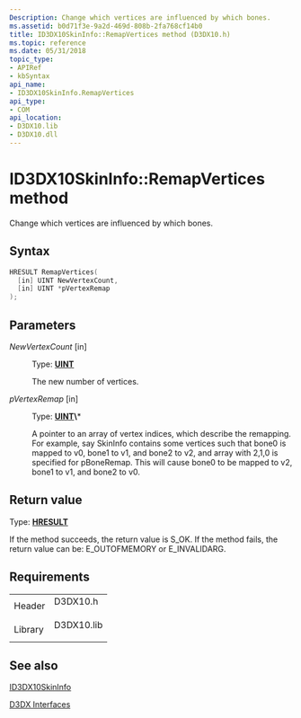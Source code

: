 ```yaml
---
Description: Change which vertices are influenced by which bones.
ms.assetid: b0d71f3e-9a2d-469d-808b-2fa768cf14b0
title: ID3DX10SkinInfo::RemapVertices method (D3DX10.h)
ms.topic: reference
ms.date: 05/31/2018
topic_type: 
- APIRef
- kbSyntax
api_name: 
- ID3DX10SkinInfo.RemapVertices
api_type: 
- COM
api_location: 
- D3DX10.lib
- D3DX10.dll
---
```


# ID3DX10SkinInfo::RemapVertices method

Change which vertices are influenced by which bones.

## Syntax


```C++
HRESULT RemapVertices(
  [in] UINT NewVertexCount,
  [in] UINT *pVertexRemap
);
```



## Parameters

<dl> <dt>

*NewVertexCount* \[in\]
</dt> <dd>

Type: **[**UINT**](https://msdn.microsoft.com/library/Aa383751(v=VS.85).aspx)**

The new number of vertices.

</dd> <dt>

*pVertexRemap* \[in\]
</dt> <dd>

Type: **[**UINT**](https://msdn.microsoft.com/library/Aa383751(v=VS.85).aspx)\***

A pointer to an array of vertex indices, which describe the remapping. For example, say SkinInfo contains some vertices such that bone0 is mapped to v0, bone1 to v1, and bone2 to v2, and array with 2,1,0 is specified for pBoneRemap. This will cause bone0 to be mapped to v2, bone1 to v1, and bone2 to v0.

</dd> </dl>

## Return value

Type: **[**HRESULT**](https://msdn.microsoft.com/library/Bb401631(v=MSDN.10).aspx)**

If the method succeeds, the return value is S\_OK. If the method fails, the return value can be: E\_OUTOFMEMORY or E\_INVALIDARG.

## Requirements



|                    |                                                                                       |
|--------------------|---------------------------------------------------------------------------------------|
| Header<br/>  | <dl> <dt>D3DX10.h</dt> </dl>   |
| Library<br/> | <dl> <dt>D3DX10.lib</dt> </dl> |



## See also

<dl> <dt>

[ID3DX10SkinInfo](id3dx10skininfo.md)
</dt> <dt>

[D3DX Interfaces](d3d10-graphics-reference-d3dx10-interfaces.md)
</dt> </dl>

 

 




